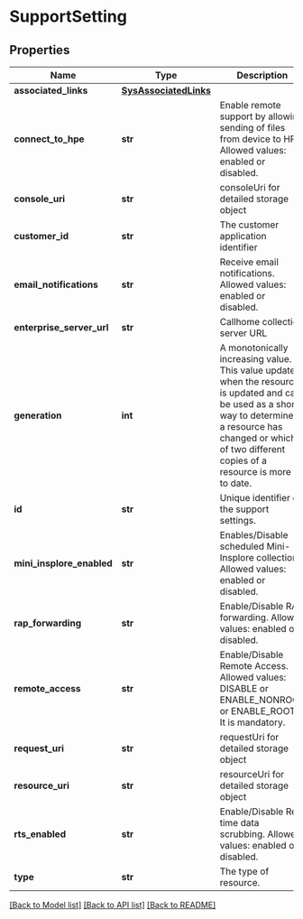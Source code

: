 # SupportSetting

## Properties
Name | Type | Description | Notes
------------ | ------------- | ------------- | -------------
**associated_links** | [**SysAssociatedLinks**](SysAssociatedLinks.md) |  | [optional] 
**connect_to_hpe** | **str** | Enable remote support by allowing sending of files from device to HPE. Allowed values: enabled or disabled. | [optional] 
**console_uri** | **str** | consoleUri for detailed storage object | [optional] 
**customer_id** | **str** | The customer application identifier | [optional] 
**email_notifications** | **str** | Receive email notifications. Allowed values: enabled or disabled. | [optional] 
**enterprise_server_url** | **str** | Callhome collection server URL | [optional] 
**generation** | **int** | A monotonically increasing value. This value updates when the resource is updated and can be used as a short way to determine if a resource has changed or which of two different copies of a resource is more up to date. | [optional] 
**id** | **str** | Unique identifier of the support settings. | [optional] 
**mini_insplore_enabled** | **str** | Enables/Disable scheduled Mini-Insplore collection. Allowed values: enabled or disabled. | [optional] 
**rap_forwarding** | **str** | Enable/Disable RAP forwarding. Allowed values: enabled or disabled. | [optional] 
**remote_access** | **str** | Enable/Disable Remote Access. Allowed values: DISABLE or ENABLE_NONROOT or ENABLE_ROOT. It is mandatory. | [optional] 
**request_uri** | **str** | requestUri for detailed storage object | [optional] 
**resource_uri** | **str** | resourceUri for detailed storage object | [optional] 
**rts_enabled** | **str** | Enable/Disable Real time data scrubbing. Allowed values: enabled or disabled. | [optional] 
**type** | **str** | The type of resource. | [optional] 

[[Back to Model list]](../README.md#documentation-for-models) [[Back to API list]](../README.md#documentation-for-api-endpoints) [[Back to README]](../README.md)


